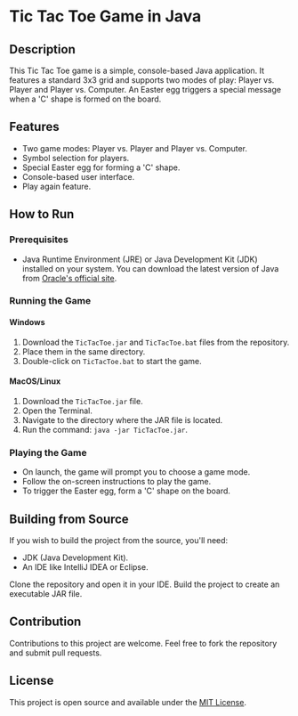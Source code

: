 # Tic Tac Toe Game in Java

## Description
This Tic Tac Toe game is a simple, console-based Java application. It features a standard 3x3 grid and supports two modes of play: Player vs. Player and Player vs. Computer. An Easter egg triggers a special message when a 'C' shape is formed on the board.

## Features
- Two game modes: Player vs. Player and Player vs. Computer.
- Symbol selection for players.
- Special Easter egg for forming a 'C' shape.
- Console-based user interface.
- Play again feature.

## How to Run

### Prerequisites
- Java Runtime Environment (JRE) or Java Development Kit (JDK) installed on your system. You can download the latest version of Java from [Oracle's official site](https://www.oracle.com/java/technologies/javase-jdk11-downloads.html).

### Running the Game

#### Windows
1. Download the `TicTacToe.jar` and `TicTacToe.bat` files from the repository.
2. Place them in the same directory.
3. Double-click on `TicTacToe.bat` to start the game.

#### MacOS/Linux
1. Download the `TicTacToe.jar` file.
2. Open the Terminal.
3. Navigate to the directory where the JAR file is located.
4. Run the command: `java -jar TicTacToe.jar`.

### Playing the Game
- On launch, the game will prompt you to choose a game mode.
- Follow the on-screen instructions to play the game.
- To trigger the Easter egg, form a 'C' shape on the board.

## Building from Source
If you wish to build the project from the source, you'll need:
- JDK (Java Development Kit).
- An IDE like IntelliJ IDEA or Eclipse.

Clone the repository and open it in your IDE. Build the project to create an executable JAR file.

## Contribution
Contributions to this project are welcome. Feel free to fork the repository and submit pull requests.

## License
This project is open source and available under the [MIT License](LICENSE.md).
